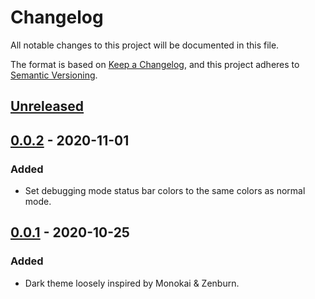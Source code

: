 # Changelog
All notable changes to this project will be documented in this file.

The format is based on [Keep a Changelog](https://keepachangelog.com/en/1.0.0/),
and this project adheres to [Semantic Versioning](https://semver.org/spec/v2.0.0.html).

## [Unreleased]

## [0.0.2] - 2020-11-01
### Added
- Set debugging mode status bar colors to the same colors as normal mode.

## [0.0.1] - 2020-10-25
### Added
- Dark theme loosely inspired by Monokai & Zenburn.

[Unreleased]: https://github.com/kafji/caveman/tree/master
[0.0.2]: https://github.com/kafji/caveman/tree/v0.0.2
[0.0.1]: https://github.com/kafji/caveman/tree/v0.0.1
